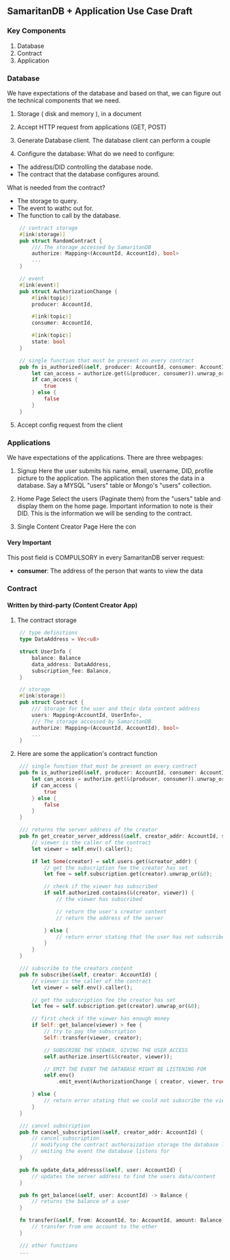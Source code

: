 ## SamaritanDB + Application Use Case Draft

### Key Components

1. Database
1. Contract
1. Application

### Database

We have expectations of the database and based on that, we can figure out the technical components that we need.

1. Storage ( disk and memory ), in a document

2. Accept HTTP request from applications (GET, POST)

3. Generate Database client.
   The database client can perform a couple

4. Configure the database:
   What do we need to configure:

- The address/DID controlling the database node.
- The contract that the database configures around.

What is needed from the contract?

- The storage to query.
- The event to wathc out for.
- The function to call by the database.

```rust
    // contract storage
    #[ink(storage)]
    pub struct RandomContract {
        /// The storage accessed by SamaritanDB
        authorize: Mapping<(AccountId, AccountId), bool>
        ...
    }

    // event
    #[ink(event)]
    pub struct AuthorizationChange {
        #[ink(topic)]
        producer: AccountId,

        #[ink(topic)]
        consumer: AccountId,

        #[ink(topic)]
        state: bool
    }

    // single function that must be present on every contract
    pub fn is_authorized(&self, producer: AccountId, consumer: AccountId) -> bool {
        let can_access = authorize.get(&(producer, consumer)).unwrap_or(false);
        if can_access {
            true
        } else {
            false
        }
    }

```

5. Accept config request from the client

### Applications

We have expectations of the applications. There are three webpages:

1. Signup
   Here the user submits his name, email, username, DID, profile picture to the application. The application then stores the data in a database. Say a MYSQL "users" table or Mongo's "users" collection.

1. Home Page
   Select the users (Paginate them) from the "users" table and display them on the home page. Important information to note is their DID. This is the information we will be sending to the contract.

1. Single Content Creator Page
   Here the con

#### Very Important

This post field is COMPULSORY in every SamaritanDB server request:

- **consumer**: The address of the person that wants to view the data

### Contract

#### Written by third-party (Content Creator App)

1. The contract storage

```rust
    // type definitions
    type DataAddress = Vec<u8>

    struct UserInfo {
        balance: Balance
        data_address: DataAddress,
        subscription_fee: Balance,
    }

    // storage
    #[ink(storage)]
    pub struct Contract {
        /// Storage for the user and their data content address
        users: Mapping<AccountId, UserInfo>,
        /// The storage accessed by SamaritanDB
        authorize: Mapping<(AccountId, AccountId), bool>
        ...
    }
```

2. Here are some the application's contract function

```rust
    /// single function that must be present on every contract
    pub fn is_authorized(&self, producer: AccountId, consumer: AccountId) -> bool {
        let can_access = authorize.get(&(producer, consumer)).unwrap_or(false);
        if can_access {
            true
        } else {
            false
        }
    }

    /// returns the server address of the creator
    pub fn get_creator_server_address(&self, creator_addr: AccountId, server: AccountId) -> DataAddress {
        // viewer is the caller of the contract
        let viewer = self.env().caller();

        if let Some(creator) = self.users.get(&creator_addr) {
            // get the subscription fee the creator has set
            let fee = self.subscription.get(creator).unwrap_or(&0);

            // check if the viewer has subscribed
            if self.authorized.contains(&(creator, viewer)) {
                // the viewer has subscribed

                // return the user's creator content
                // return the address of the server

            } else {
                // return error stating that the user has not subscribed to the creators content
            }
        }
    }

    /// subscribe to the creators content
    pub fn subscribe(&self, creator: AccountId) {
        // viewer is the caller of the contract
        let viewer = self.env().caller();

        // get the subscription fee the creator has set
        let fee = self.subscription.get(creator).unwrap_or(&0);

        // first check if the viewer has enough money
        if Self::get_balance(viewer) > fee {
            // try to pay the subscription
            Self::transfer(viewer, creator);

            // SUBSCRIBE THE VIEWER. GIVING THE USER ACCESS
            self.authorize.insert(&(creator, viewer));

            // EMIT THE EVENT THE DATABASE MIGHT BE LISTENING FOR
            self.env()
                .emit_event(AuthorizationChange { creator, viewer, true });

        } else {
            // return error stating that we could not subscribe the viewer
        }
    }

    /// cancel subscription
    pub fn cancel_subscription(&self, creator_addr: AccountId) {
        // cancel subscription
        // modifying the contract authoraization storage the database looks out for
        // emiting the event the database listens for
    }

    pub fn update_data_addresss(&self, user: AccountId) {
        // updates the server address to find the users data/content
    }

    pub fn get_balance(&self, user: AccountId) -> Balance {
        // returns the balance of a user
    }

    fn transfer(&self, from: AccountId, to: AccountId, amount: Balance) {
        // transfer from one account to the other
    }

    /// other functions
    ...

```
